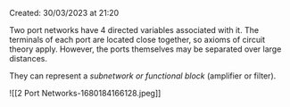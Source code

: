 Created: 30/03/2023 at 21:20

Two port networks have 4 directed variables associated with it. The terminals of each port are located close together, so axioms of circuit theory apply. However, the ports themselves may be separated over large distances.

They can represent a *subnetwork or functional block* (amplifier or filter).

![[2 Port Networks-1680184166128.jpeg]]